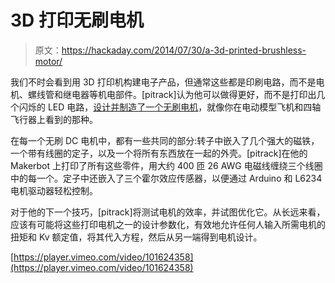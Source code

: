 # 3D 打印无刷电机

> 原文：<https://hackaday.com/2014/07/30/a-3d-printed-brushless-motor/>

我们不时会看到用 3D 打印机构建电子产品，但通常这些都是印刷电路，而不是电机、螺线管和继电器等机电部件。[pitrack]认为他可以做得更好，而不是打印出几个闪烁的 LED 电路，[设计并制造了一个无刷电机](http://www.instructables.com/id/3D-Printed-DC-Motor/?ALLSTEPS)，就像你在电动模型飞机和四轴飞行器上看到的那种。

在每一个无刷 DC 电机中，都有一些共同的部分:转子中嵌入了几个强大的磁铁，一个带有线圈的定子，以及一个将所有东西放在一起的外壳。[pitrack]在他的 Makerbot 上打印了所有这些零件，用大约 400 匝 26 AWG 电磁线缠绕三个线圈中的每一个。定子中还嵌入了三个霍尔效应传感器，以便通过 Arduino 和 L6234 电机驱动器轻松控制。

对于他的下一个技巧，[pitrack]将测试电机的效率，并试图优化它。从长远来看，应该有可能将这些打印电机之一的设计参数化，有效地允许任何人输入所需电机的扭矩和 Kv 额定值，将其代入方程，然后从另一端得到电机设计。

[https://player.vimeo.com/video/101624358](https://player.vimeo.com/video/101624358)